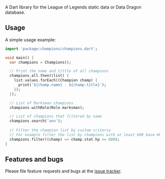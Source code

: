 A Dart library for the League of Legends static data or Data Dragon database.

## Usage

A simple usage example:

```dart
import 'package:champions/champions.dart';

void main() {
  var champions = Champions();

  // Print the name and tittle of all champions
  champions.all.then((list) {
    list.values.forEach((Champion champ) {
      print('${champ.name} - ${champ.title}');
    });
  });

  // List of Marksman champions
  champions.withRole(Role.marksman);

  // List of champions that filtered by name
  champions.search('ann');
  
  // Filter the champion list by custom criteria
  // For example filter the list by champions with at least 600 base HP
  champions.filter((champ) => champ.stat.hp >= 600);
}
```

## Features and bugs

Please file feature requests and bugs at the [issue tracker][tracker].

[tracker]: https://github.com/ptejada/champions/issues
